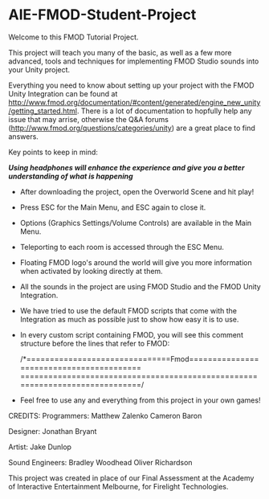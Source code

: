 # AIE-FMOD-Student-Project

Welcome to this FMOD Tutorial Project.

This project will teach you many of the basic, as well as a few more advanced, tools and techniques for implementing FMOD Studio 
sounds into your Unity project.
 
Everything you need to know about setting up your project with the FMOD Unity Integration can be found at 
http://www.fmod.org/documentation/#content/generated/engine_new_unity/getting_started.html.
There is a lot of documentation to hopfully help any issue that may arrise, otherwise the Q&A forums 
(http://www.fmod.org/questions/categories/unity) are a great place to find answers.


Key points to keep in mind:

***Using headphones will enhance the experience and give you a better understanding of what is happening***

- After downloading the project, open the Overworld Scene and hit play!

- Press ESC for the Main Menu, and ESC again to close it.

- Options (Graphics Settings/Volume Controls) are available in the Main Menu.

- Teleporting to each room is accessed through the ESC Menu.

- Floating FMOD logo's around the world will give you more information when activated by looking directly at them.

- All the sounds in the project are using FMOD Studio and the FMOD Unity Integration.

- We have tried to use the default FMOD scripts that come with the Integration as much as possible just to show how easy it is to use.

- In every custom script containing FMOD, you will see this comment structure before the lines that refer to FMOD:

  /*===============================Fmod=========================================
  =============================================================================/

- Feel free to use any and everything from this project in your own games!



CREDITS:
Programmers:
    Matthew Zalenko
    Cameron Baron

Designer:
    Jonathan Bryant

Artist:
    Jake Dunlop

Sound Engineers:
    Bradley Woodhead
    Oliver Richardson

This project was created in place of our Final Assessment at the Academy of Interactive Entertainment Melbourne, for Firelight Technologies.
